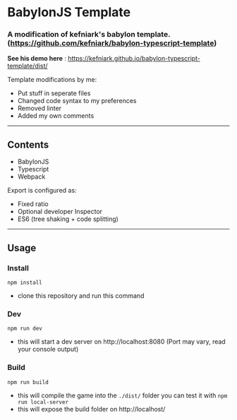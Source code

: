 # BabylonJS Template

### A modification of kefniark's babylon template. (https://github.com/kefniark/babylon-typescript-template)

**See his demo here** : https://kefniark.github.io/babylon-typescript-template/dist/

Template modifications by me:
- Put stuff in seperate files
- Changed code syntax to my preferences
- Removed linter
- Added my own comments

---

## Contents

* BabylonJS
* Typescript
* Webpack

Export is configured as:
* Fixed ratio
* Optional developer Inspector
* ES6 (tree shaking + code splitting)

---

## Usage

### Install
```
npm install
```
 - clone this repository and run this command

### Dev
```
npm run dev
```
 - this will start a dev server on http://localhost:8080 (Port may vary, read your console output)

### Build
```
npm run build
```
 - this will compile the game into the `./dist/` folder
you can test it with `npm run local-server`
 - this will expose the build folder on http://localhost/
